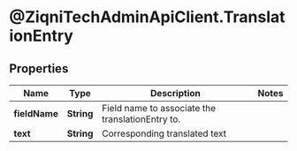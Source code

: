 # @ZiqniTechAdminApiClient.TranslationEntry

## Properties

Name | Type | Description | Notes
------------ | ------------- | ------------- | -------------
**fieldName** | **String** | Field name to associate the translationEntry to. | 
**text** | **String** | Corresponding translated text | 


